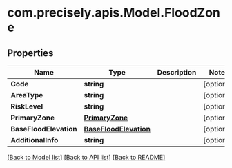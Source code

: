
# com.precisely.apis.Model.FloodZone

## Properties

Name | Type | Description | Notes
------------ | ------------- | ------------- | -------------
**Code** | **string** |  | [optional] 
**AreaType** | **string** |  | [optional] 
**RiskLevel** | **string** |  | [optional] 
**PrimaryZone** | [**PrimaryZone**](PrimaryZone.md) |  | [optional] 
**BaseFloodElevation** | [**BaseFloodElevation**](BaseFloodElevation.md) |  | [optional] 
**AdditionalInfo** | **string** |  | [optional] 

[[Back to Model list]](../README.md#documentation-for-models)
[[Back to API list]](../README.md#documentation-for-api-endpoints)
[[Back to README]](../README.md)

